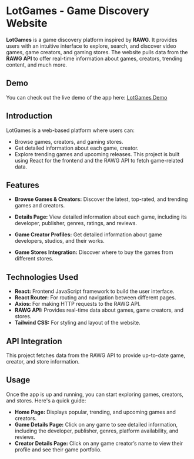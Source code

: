 # LotGames - Game Discovery Website
**LotGames** is a game discovery platform inspired by **RAWG**. It provides users with an intuitive interface to explore, search, and discover video games, game creators, and gaming stores. The website pulls data from the **RAWG API** to offer real-time information about games, creators, trending content, and much more.

## Demo

You can check out the live demo of the app here: [LotGames Demo](https://lotgames.netlify.app)

## Introduction
LotGames is a web-based platform where users can:

- Browse games, creators, and gaming stores.
- Get detailed information about each game, creator.
- Explore trending games and upcoming releases.
This project is built using React for the frontend and the RAWG API to fetch game-related data.

## Features
- **Browse Games & Creators:** Discover the latest, top-rated, and trending games and creators.

- **Details Page:** View detailed information about each game, including its developer, publisher, genres, ratings, and reviews.
- **Game Creator Profiles:** Get detailed information about game developers, studios, and their works.
- **Game Stores Integration:** Discover where to buy the games from different stores.

## Technologies Used
- **React:** Frontend JavaScript framework to build the user interface.
- **React Router:** For routing and navigation between different pages.
- **Axios:** For making HTTP requests to the RAWG API.
- **RAWG API:**  Provides real-time data about games, game creators, and stores.
- **Tailwind CSS:** For styling and layout of the website.

## API Integration
This project fetches data from the RAWG API to provide up-to-date game, creator, and store information.

## Usage
Once the app is up and running, you can start exploring games, creators, and stores. Here's a quick guide:

- **Home Page:** Displays popular, trending, and upcoming games and creators.
- **Game Details Page:** Click on any game to see detailed information, including the developer, publisher, genres, platform availability, and reviews.
- **Creator Details Page:** Click on any game creator’s name to view their profile and see their game portfolio.